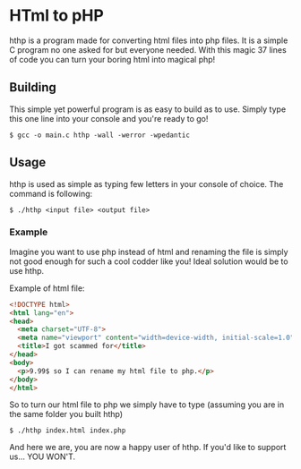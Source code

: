 # HTml to pHP

hthp is a program made for converting html files into php files. It is a simple C program no one asked for but everyone needed. With this magic 37 lines of code you can turn your boring html into magical php!

## Building

This simple yet powerful program is as easy to build as to use. Simply type this one line into your console and you're ready to go!

```console
$ gcc -o main.c hthp -wall -werror -wpedantic
```

## Usage

hthp is used as simple as typing few letters in your console of choice. The command is following:
```console
$ ./hthp <input file> <output file>
```

### Example

Imagine you want to use php instead of html and renaming the file is simply not good enough for such a cool codder like you! Ideal solution would be to use hthp.

Example of html file:
```html
<!DOCTYPE html>
<html lang="en">
<head>
  <meta charset="UTF-8">
  <meta name="viewport" content="width=device-width, initial-scale=1.0">
  <title>I got scammed for</title>
</head>
<body>
  <p>9.99$ so I can rename my html file to php.</p>
</body>
</html>
```

So to turn our html file to php we simply have to type (assuming you are in the same folder you built hthp)
```console
$ ./hthp index.html index.php
```

And here we are, you are now a happy user of hthp. If you'd like to support us... YOU WON'T.

